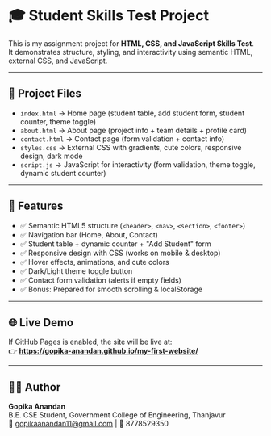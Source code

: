 # 🎓 Student Skills Test Project

This is my assignment project for **HTML, CSS, and JavaScript Skills Test**.  
It demonstrates structure, styling, and interactivity using semantic HTML, external CSS, and JavaScript.

---

## 📂 Project Files
- `index.html` → Home page (student table, add student form, student counter, theme toggle)
- `about.html` → About page (project info + team details + profile card)
- `contact.html` → Contact page (form validation + contact info)
- `styles.css` → External CSS with gradients, cute colors, responsive design, dark mode
- `script.js` → JavaScript for interactivity (form validation, theme toggle, dynamic student counter)

---

## 🚀 Features
- ✅ Semantic HTML5 structure (`<header>`, `<nav>`, `<section>`, `<footer>`)
- ✅ Navigation bar (Home, About, Contact)
- ✅ Student table + dynamic counter + "Add Student" form
- ✅ Responsive design with CSS (works on mobile & desktop)
- ✅ Hover effects, animations, and cute colors
- ✅ Dark/Light theme toggle button
- ✅ Contact form validation (alerts if empty fields)
- ✅ Bonus: Prepared for smooth scrolling & localStorage

---

## 🌐 Live Demo
If GitHub Pages is enabled, the site will be live at:  
👉 **https://gopika-anandan.github.io/my-first-website/**

---

## 👩‍💻 Author
**Gopika Anandan**  
B.E. CSE Student, Government College of Engineering, Thanjavur  
📧 gopikaanandan11@gmail.com | 📱 8778529350
